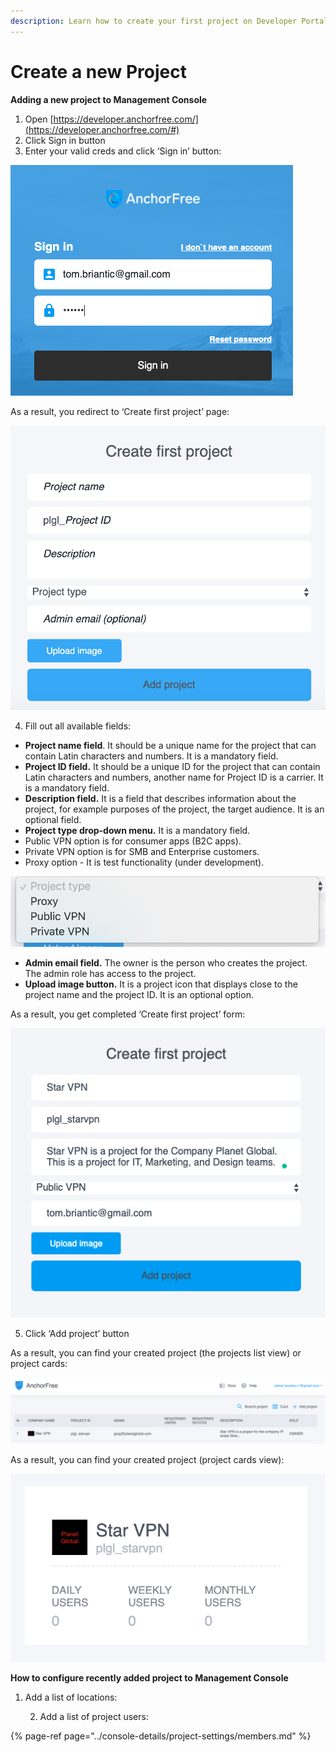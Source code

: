 ```yaml
---
description: Learn how to create your first project on Developer Portal
---
```


# Create a new Project

**Adding a new project to Management Console**

1. Open [https://developer.anchorfree.com/](https://developer.anchorfree.com/#)
2. Click Sign in button
3. Enter your valid creds and click ‘Sign in’ button:

![](../.gitbook/assets/filled_sign_in_form.png)

As a result, you redirect to ‘Create first project’ page:

![](../.gitbook/assets/empty_create_first_project_form.png)

4. Fill out all available fields:

* **Project name field**. It should be a unique name for the project that can contain Latin characters and numbers. It is a mandatory field.
* **Project ID field.** It should be a unique ID for the project that can contain Latin characters and numbers, another name for Project ID is a carrier. It is a mandatory field.
* **Description field.** It is a field that describes information about the project, for example purposes of the project, the target audience. It is an optional field.
* **Project type drop-down menu.** It is a mandatory field.
* Public VPN option is for consumer apps \(B2C apps\).
* Private VPN option is for SMB and Enterprise customers.
* Proxy option - It is test functionality \(under development\).

![](../.gitbook/assets/project_type_dropdown.png)

* **Admin email field.** The owner is the person who creates the project. The admin role has access to the project.
* **Upload image button.** It is a project icon that displays close to the project name and the project ID. It is an optional option.

As a result, you get completed ‘Create first project’ form:

![](../.gitbook/assets/filled_first_project_form.png)

5. Click ‘Add project’ button

As a result, you can find your created project \(the projects list view\) or project cards:

![](../.gitbook/assets/project_list_view.png)

As a result, you can find your created project \(project cards view\):

![](../.gitbook/assets/project_card_view.png)

**How to configure recently added project to Management Console** 

1. Add a list of locations:

    2. Add a list of project users:

{% page-ref page="../console-details/project-settings/members.md" %}





